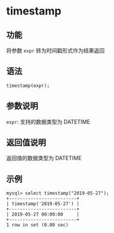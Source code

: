 # timestamp

## 功能

将参数 `expr` 转为时间戳形式作为结果返回

## 语法

```Haskell
timestamp(expr);
```

## 参数说明

`expr`: 支持的数据类型为 DATETIME

## 返回值说明

返回值的数据类型为 DATETIME

## 示例

```Plain Text
mysql> select timestamp("2019-05-27");
+-------------------------+
| timestamp('2019-05-27') |
+-------------------------+
| 2019-05-27 00:00:00     |
+-------------------------+
1 row in set (0.00 sec)
```
